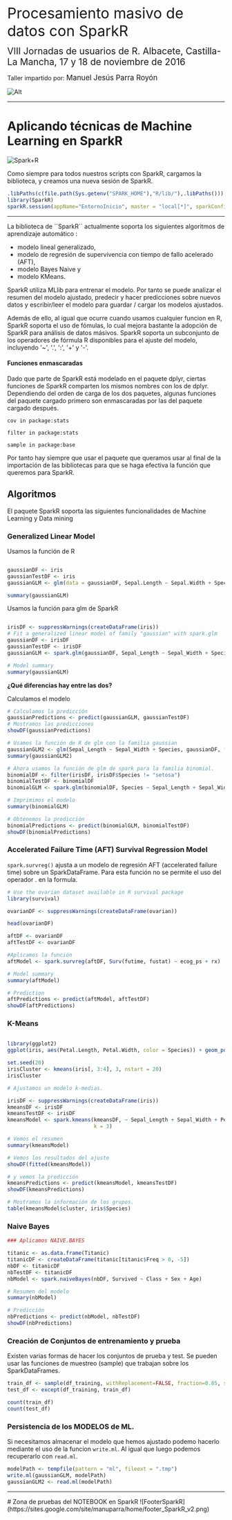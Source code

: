 
<span style='font-size:2.4em'>Procesamiento masivo de datos con SparkR</span>

<span style='font-size:1.5em'>VIII Jornadas de usuarios de R. Albacete, Castilla-La Mancha, 17 y 18 de noviembre de 2016</span>

Taller impartido por: <span style='font-size:1.2em'>Manuel Jesús Parra Royón</span>


![Alt](https://sites.google.com/site/manuparra/home/logoparty.png)

<HR>

# Aplicando técnicas de Machine Learning en SparkR

![Spark+R](https://sites.google.com/site/manuparra/home/SparkRlogo.png)

Como siempre para todos nuestros scripts con SparkR, cargamos la biblioteca, y creamos una nueva sesión de SparkR.


```R
.libPaths(c(file.path(Sys.getenv("SPARK_HOME"),"R/lib/"),.libPaths()))
library(SparkR)
sparkR.session(appName="EntornoInicio", master = "local[*]", sparkConfig = list(spark.driver.memory = "1g"))
```

<HR>
La biblioteca de ``SparkR`` actualmente soporta los siguientes algoritmos de aprendizaje automático : 

- modelo lineal generalizado, 
- modelo de regresión de supervivencia con tiempo de fallo acelerado (AFT), 
- modelo Bayes Naive y 
- modelo KMeans. 

SparkR utiliza MLlib para entrenar el modelo. Por tanto se puede analizar el resumen del modelo ajustado, predecir y   hacer predicciones sobre nuevos datos y escribir/leer el modelo para guardar / cargar los modelos ajustados. 

Además de ello, al igual que ocurre cuando usamos cualquier funcion en R, SparkR soporta el uso de fómulas, lo cual mejora bastante la adopción de SparkR para análisis de datos másivos.  SparkR soporta un subconjunto de los operadores de fórmula R disponibles para el ajuste del modelo, incluyendo '~', '.', ':', '+' y '-'.

####  Funciones enmascaradas

Dado que parte de SparkR está modelado en el paquete dplyr, ciertas funciones de SparkR comparten los mismos nombres con los de dplyr. Dependiendo del orden de carga de los dos paquetes, algunas funciones del paquete cargado primero son enmascaradas por las del paquete cargado después. 

``cov in package:stats``

``filter in package:stats``

``sample in package:base``


Por tanto hay siempre que usar el paquete que queramos usar al final de la importación de las bibliotecas para que se haga efectiva la función que queremos para SparkR.


## Algoritmos

El paquete SparkR soporta las siguientes funcionalidades de Machine Learning y Data mining

### Generalized Linear Model

Usamos la función de R


```R

gaussianDF <- iris
gaussianTestDF <- iris
gaussianGLM <- glm(data = gaussianDF, Sepal.Length ~ Sepal.Width + Species, family = "gaussian")

summary(gaussianGLM)

```

Usamos la función para glm de SparkR


```R

irisDF <- suppressWarnings(createDataFrame(iris))
# Fit a generalized linear model of family "gaussian" with spark.glm
gaussianDF <- irisDF
gaussianTestDF <- irisDF
gaussianGLM <- spark.glm(gaussianDF, Sepal_Length ~ Sepal_Width + Species, family = "gaussian")

# Model summary
summary(gaussianGLM)

```

**¿Qué diferencias hay entre las dos?**

Calculamos el modelo


```R
# Calculamos la predicción
gaussianPredictions <- predict(gaussianGLM, gaussianTestDF)
# Mostramos las predicciones
showDF(gaussianPredictions)

# Usamos la función de R de glm con la familia gaussian
gaussianGLM2 <- glm(Sepal_Length ~ Sepal_Width + Species, gaussianDF, family = "gaussian")
summary(gaussianGLM2)

# Ahora usamos la función de glm de spark para la familia binomial.
binomialDF <- filter(irisDF, irisDF$Species != "setosa")
binomialTestDF <- binomialDF
binomialGLM <- spark.glm(binomialDF, Species ~ Sepal_Length + Sepal_Width, family = "binomial")

# Imprimimos el modelo
summary(binomialGLM)

# Obtenemos la predicción
binomialPredictions <- predict(binomialGLM, binomialTestDF)
showDF(binomialPredictions)
```

### Accelerated Failure Time (AFT) Survival Regression Model

``spark.survreg()`` ajusta a un modelo de regresión AFT (accelerated failure time) sobre un SparkDataFrame. Para esta función no se permite el uso del operador . en la formula.


```R
# Use the ovarian dataset available in R survival package
library(survival)

ovarianDF <- suppressWarnings(createDataFrame(ovarian))

head(ovarianDF)

aftDF <- ovarianDF
aftTestDF <- ovarianDF

#Aplicamos la función
aftModel <- spark.survreg(aftDF, Surv(futime, fustat) ~ ecog_ps + rx)

# Model summary
summary(aftModel)

# Prediction
aftPredictions <- predict(aftModel, aftTestDF)
showDF(aftPredictions)
```

### K-Means


```R

library(ggplot2)
ggplot(iris, aes(Petal.Length, Petal.Width, color = Species)) + geom_point()

set.seed(20)
irisCluster <- kmeans(iris[, 3:4], 3, nstart = 20)
irisCluster

```


```R
# Ajustamos un modelo k-medias. 

irisDF <- suppressWarnings(createDataFrame(iris))
kmeansDF <- irisDF
kmeansTestDF <- irisDF
kmeansModel <- spark.kmeans(kmeansDF, ~ Sepal_Length + Sepal_Width + Petal_Length + Petal_Width,
                            k = 3)

# Vemos el resumen
summary(kmeansModel)

# Vemos los resultados del ajuste
showDF(fitted(kmeansModel))

# y vemos la predicción
kmeansPredictions <- predict(kmeansModel, kmeansTestDF)
showDF(kmeansPredictions)

# Mostramos la información de los grupos.
table(kmeansModel$cluster, iris$Species)

```

### Naive Bayes



```R
### Aplicamos NAIVE.BAYES 

titanic <- as.data.frame(Titanic)
titanicDF <- createDataFrame(titanic[titanic$Freq > 0, -5])
nbDF <- titanicDF
nbTestDF <- titanicDF
nbModel <- spark.naiveBayes(nbDF, Survived ~ Class + Sex + Age)

# Resumen del modelo
summary(nbModel)

# Predicción
nbPredictions <- predict(nbModel, nbTestDF)
showDF(nbPredictions)

```

### Creación de Conjuntos de entrenamiento y prueba

Existen varias formas de hacer los conjuntos de prueba y test. Se pueden usar las funciones de muestreo (sample) que trabajan sobre los SparkDataFrames.


```R
train_df <- sample(df_training, withReplacement=FALSE, fraction=0.85, seed=42)
test_df <- except(df_training, train_df)

count(train_df)
count(test_df)
```

### Persistencia de los MODELOS de ML.

Si necesitamos almacenar el modelo que hemos ajustado podemo hacerlo mediante el uso de la funcion ``write.ml``. 
Al igual que luego podemos recuperarlo con ``read.ml``.


```R
modelPath <- tempfile(pattern = "ml", fileext = ".tmp")
write.ml(gaussianGLM, modelPath)
gaussianGLM2 <- read.ml(modelPath)
```

<HR>
# Zona de pruebas del NOTEBOOK en SparkR
![FooterSparkR](https://sites.google.com/site/manuparra/home/footer_SparkR_v2.png)



```R

```
